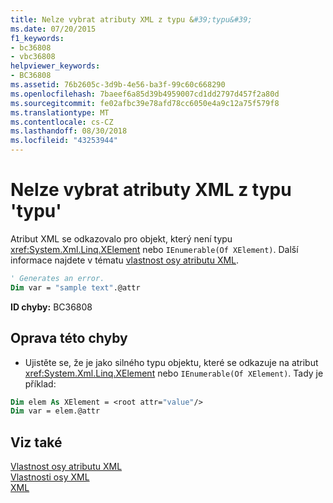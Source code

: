 ```yaml
---
title: Nelze vybrat atributy XML z typu &#39;typu&#39;
ms.date: 07/20/2015
f1_keywords:
- bc36808
- vbc36808
helpviewer_keywords:
- BC36808
ms.assetid: 76b2605c-3d9b-4e56-ba3f-99c60c668290
ms.openlocfilehash: 7baeef6a85d39b4959007cd1dd2797d457f2a80d
ms.sourcegitcommit: fe02afbc39e78afd78cc6050e4a9c12a75f579f8
ms.translationtype: MT
ms.contentlocale: cs-CZ
ms.lasthandoff: 08/30/2018
ms.locfileid: "43253944"
---
```

# <a name="xml-attributes-cannot-be-selected-from-type-39type39"></a>Nelze vybrat atributy XML z typu &#39;typu&#39;
Atribut XML se odkazovalo pro objekt, který není typu <xref:System.Xml.Linq.XElement> nebo `IEnumerable(Of XElement)`. Další informace najdete v tématu [vlastnost osy atributu XML](../../visual-basic/language-reference/xml-axis/xml-attribute-axis-property.md).  
  
```vb  
' Generates an error.  
Dim var = "sample text".@attr  
```  
  
 **ID chyby:** BC36808  
  
## <a name="to-correct-this-error"></a>Oprava této chyby  
  
-   Ujistěte se, že je jako silného typu objektu, které se odkazuje na atribut <xref:System.Xml.Linq.XElement> nebo `IEnumerable(Of XElement)`. Tady je příklad:  
  
```vb  
Dim elem As XElement = <root attr="value"/>  
Dim var = elem.@attr  
```  
  
## <a name="see-also"></a>Viz také  
 [Vlastnost osy atributu XML](../../visual-basic/language-reference/xml-axis/xml-attribute-axis-property.md)  
 [Vlastnosti osy XML](../../visual-basic/language-reference/xml-axis/index.md)  
 [XML](../../visual-basic/programming-guide/language-features/xml/index.md)
